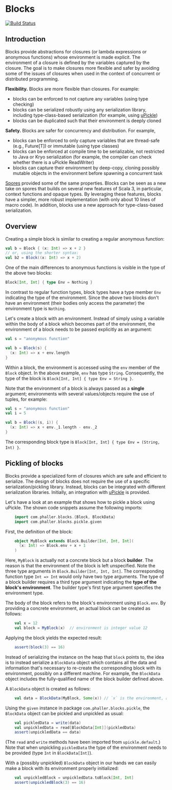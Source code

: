 # Blocks

[![Build Status](https://github.com/phaller/blocks/actions/workflows/build-test.yml/badge.svg)](https://github.com/phaller/blocks/actions)

## Introduction

Blocks provide abstractions for closures (or lambda expressions or anonymous functions) whose environment is made explicit. The environment of a closure is defined by the variables captured by the closure. The goal is to make closures more flexible and safer by avoiding some of the issues of closures when used in the context of concurrent or distributed programming.

**Flexibility.** Blocks are more flexible than closures. For example:
- blocks can be enforced to not capture any variables (using type checking)
- blocks can be serialized robustly using any serialization library, including type-class-based serialization (for example, using [uPickle](https://com-lihaoyi.github.io/upickle/))
- blocks can be duplicated such that their environment is deeply cloned

**Safety.** Blocks are safer for concurrency and distribution. For example,
- blocks can be enforced to only capture variables that are thread-safe (e.g., Future[T]) or immutable (using type classes)
- blocks can be enforced at compile time to be serializable, not restricted to Java or Kryo serialization (for example, the compiler can check whether there is a uPickle ReadWriter)
- blocks can capture their environment by deep-copy, cloning possibly mutable objects in the environment before spawning a concurrent task

[Spores](https://scalacenter.github.io/spores/spores.html) provided some of the same properties. Blocks can be seen as a new take on spores that builds on several new features of Scala 3, in particular, context functions and opaque types. By leveraging these features, blocks have a simpler, more robust implementation (with only about 10 lines of macro code). In addition, blocks use a new approach for type-class-based serialization.

## Overview

Creating a simple block is similar to creating a regular anonymous
function:

```scala
val b = Block { (x: Int) => x + 2 }
// or, using the shorter syntax:
val b2 = Block((x: Int) => x + 2)
```

One of the main differences to anonymous functions is visible in the
type of the above two blocks:

```scala
Block[Int, Int] { type Env = Nothing }
```

In contrast to regular function types, block types have a type member
`Env` indicating the type of the environment. Since the above two
blocks don't have an environment (their bodies only access the
parameter) the environment type is `Nothing`.

Let's create a block with an environment. Instead of simply using a
variable within the body of a block which becomes part of the
environment, the environment of a block needs to be passed explicitly
as an argument:

```scala
val s = "anonymous function"

val b = Block(s) {
  (x: Int) => x + env.length
}
```

Within a block, the environment is accessed using the `env` member of
the `Block` object. In the above example, `env` has type
`String`. Consequently, the type of the block is `Block[Int, Int] {
type Env = String }`.

Note that the environment of a block is always passed as a **single**
argument; environments with several values/objects require the use of
tuples, for example:

```scala
val s = "anonymous function"
val i = 5

val b = Block((s, i)) {
  (x: Int) => x + env._1.length - env._2
}
```

The corresponding block type is `Block[Int, Int] { type Env = (String,
Int) }`.

## Pickling of blocks

Blocks provide a specialized form of closures which are safe and
efficient to serialize. The design of blocks does not require the use
of a specific serialization/pickling library. Instead, blocks can be
integrated with different serialization libraries. Initially, an
integration with [uPickle](https://com-lihaoyi.github.io/upickle/) is
provided.

Let's have a look at an example that shows how to pickle a block using
uPickle. The shown code snippets assume the following imports:

```scala
    import com.phaller.blocks.{Block, BlockData}
    import com.phaller.blocks.pickle.given
```

First, the definition of the block:

```scala
    object MyBlock extends Block.Builder[Int, Int, Int](
      (x: Int) => Block.env + x + 1
    )
```

Here, `MyBlock` is actually not a concrete block but a block
**builder**. The reason is that the environment of the block is left
unspecified. Note the three type arguments in `Block.Builder[Int, Int, Int]`.
The corresponding function type `Int => Int` would only have two type
arguments.  The type of a block builder requires a third type argument
indicating the **type of the block's environment**. The builder type's
first type argument specifies the environment type.

The body of the block refers to the block's environment using
`Block.env`. By providing a concrete environment, an actual block can
be created as follows:

```scala
    val x = 12
    val block = MyBlock(x)  // environment is integer value 12
```

Applying the block yields the expected result:

```scala
    assert(block(3) == 16)
```

Instead of serializing the instance on the heap that `block` points to,
the idea is to instead serialize a `BlockData` object which contains all
the data and information that's necessary to re-create the corresponding
block with its environment, possibly on a different machine. For
example, the `BlockData` object includes the fully-qualified name of the
block builder defined above.

A `BlockData` object is created as follows:

```scala
    val data = BlockData(MyBlock, Some(x)) // `x` is the environment, as before
```

Using the `given` instance in package `com.phaller.blocks.pickle`, the
`BlockData` object can be pickled and unpickled as usual:

```scala
    val pickledData = write(data)
    val unpickledData = read[BlockData[Int]](pickledData)
    assert(unpickledData == data)
```

(The `read` and `write` methods have been imported from
`upickle.default`.) Note that when unpickling `pickledData` the type
of the environment needs to be provided (type `Int` in
`BlockData[Int]`).

With a (possibly unpickled) `BlockData` object in our hands we can
easily make a block with its environment properly initialized:

```scala
    val unpickledBlock = unpickledData.toBlock[Int, Int]
    assert(unpickledBlock(3) == 16)
```
